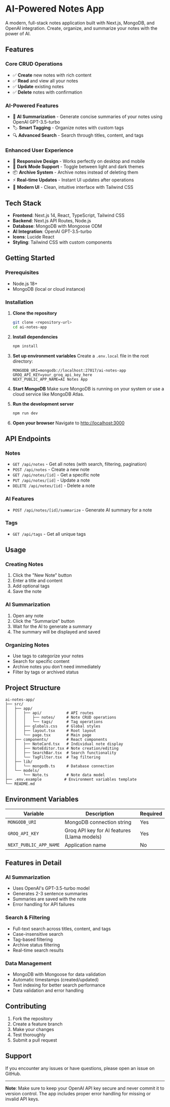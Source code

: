 # AI-Powered Notes App

A modern, full-stack notes application built with Next.js, MongoDB, and OpenAI integration. Create, organize, and summarize your notes with the power of AI.

## Features

### Core CRUD Operations
- ✅ **Create** new notes with rich content
- ✅ **Read** and view all your notes
- ✅ **Update** existing notes
- ✅ **Delete** notes with confirmation

### AI-Powered Features
- 🤖 **AI Summarization** - Generate concise summaries of your notes using OpenAI GPT-3.5-turbo
- 🏷️ **Smart Tagging** - Organize notes with custom tags
- 🔍 **Advanced Search** - Search through titles, content, and tags

### Enhanced User Experience
- 📱 **Responsive Design** - Works perfectly on desktop and mobile
- 🌙 **Dark Mode Support** - Toggle between light and dark themes
- 📦 **Archive System** - Archive notes instead of deleting them
- ⚡ **Real-time Updates** - Instant UI updates after operations
- 🎨 **Modern UI** - Clean, intuitive interface with Tailwind CSS

## Tech Stack

- **Frontend**: Next.js 14, React, TypeScript, Tailwind CSS
- **Backend**: Next.js API Routes, Node.js
- **Database**: MongoDB with Mongoose ODM
- **AI Integration**: OpenAI GPT-3.5-turbo
- **Icons**: Lucide React
- **Styling**: Tailwind CSS with custom components

## Getting Started

### Prerequisites

- Node.js 18+ 
- MongoDB (local or cloud instance)


### Installation

1. **Clone the repository**
   ```bash
   git clone <repository-url>
   cd ai-notes-app
   ```

2. **Install dependencies**
   ```bash
   npm install
   ```

3. **Set up environment variables**
   Create a `.env.local` file in the root directory:
   ```env
   MONGODB_URI=mongodb://localhost:27017/ai-notes-app
   GROQ_API_KEY=your_groq_api_key_here
   NEXT_PUBLIC_APP_NAME=AI Notes App
   ```

4. **Start MongoDB**
   Make sure MongoDB is running on your system or use a cloud service like MongoDB Atlas.

5. **Run the development server**
   ```bash
   npm run dev
   ```

6. **Open your browser**
   Navigate to [http://localhost:3000](http://localhost:3000)

## API Endpoints

### Notes
- `GET /api/notes` - Get all notes (with search, filtering, pagination)
- `POST /api/notes` - Create a new note
- `GET /api/notes/[id]` - Get a specific note
- `PUT /api/notes/[id]` - Update a note
- `DELETE /api/notes/[id]` - Delete a note

### AI Features
- `POST /api/notes/[id]/summarize` - Generate AI summary for a note

### Tags
- `GET /api/tags` - Get all unique tags

## Usage

### Creating Notes
1. Click the "New Note" button
2. Enter a title and content
3. Add optional tags
4. Save the note

### AI Summarization
1. Open any note
2. Click the "Summarize" button
3. Wait for the AI to generate a summary
4. The summary will be displayed and saved

### Organizing Notes
- Use tags to categorize your notes
- Search for specific content
- Archive notes you don't need immediately
- Filter by tags or archived status

## Project Structure

```
ai-notes-app/
├── src/
│   ├── app/
│   │   ├── api/           # API routes
│   │   │   ├── notes/     # Note CRUD operations
│   │   │   └── tags/      # Tag operations
│   │   ├── globals.css    # Global styles
│   │   ├── layout.tsx     # Root layout
│   │   └── page.tsx       # Main page
│   ├── components/        # React components
│   │   ├── NoteCard.tsx   # Individual note display
│   │   ├── NoteEditor.tsx # Note creation/editing
│   │   ├── SearchBar.tsx  # Search functionality
│   │   └── TagFilter.tsx  # Tag filtering
│   ├── lib/
│   │   └── mongodb.ts     # Database connection
│   └── models/
│       └── Note.ts        # Note data model
├── .env.example          # Environment variables template
└── README.md
```

## Environment Variables

| Variable | Description | Required |
|----------|-------------|----------|
| `MONGODB_URI` | MongoDB connection string | Yes |
| `GROQ_API_KEY` | Groq API key for AI features (Llama models) | Yes |
| `NEXT_PUBLIC_APP_NAME` | Application name | No |

## Features in Detail

### AI Summarization
- Uses OpenAI's GPT-3.5-turbo model
- Generates 2-3 sentence summaries
- Summaries are saved with the note
- Error handling for API failures

### Search & Filtering
- Full-text search across titles, content, and tags
- Case-insensitive search
- Tag-based filtering
- Archive status filtering
- Real-time search results

### Data Management
- MongoDB with Mongoose for data validation
- Automatic timestamps (created/updated)
- Text indexing for better search performance
- Data validation and error handling

## Contributing

1. Fork the repository
2. Create a feature branch
3. Make your changes
4. Test thoroughly
5. Submit a pull request


## Support

If you encounter any issues or have questions, please open an issue on GitHub.

---

**Note**: Make sure to keep your OpenAI API key secure and never commit it to version control. The app includes proper error handling for missing or invalid API keys.
